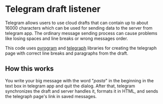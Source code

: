 # Telegram draft listener
Telegram allows users to use cloud drafts that can contain up to about 16000 characters which can be used for sending data to the server from telegram app. The ordinary message sending process can cause problems like losing spaces and line breaks or wrong messages order.

This code uses [pyrogram](https://github.com/pyrogram/pyrogram) and [telegraph](https://github.com/python273/telegraph) libraries for creating the telegraph page with correct line breaks and paragraphs from the draft.

How this works
-----------
You write your big message with the word "_pasta_" in the beginning in the text box in telegram app and quit the dialog. After that, telegram synchronizes the draft and server handles it, formats it in HTML, and sends the telegraph page's link in saved messages.

